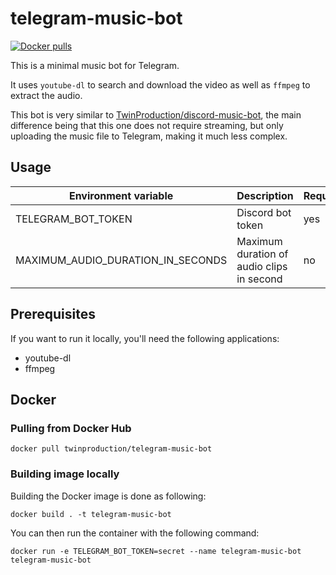 # telegram-music-bot

[![Docker pulls](https://img.shields.io/docker/pulls/twinproduction/telegram-music-bot)](https://cloud.docker.com/repository/docker/twinproduction/telegram-music-bot)

This is a minimal music bot for Telegram.

It uses `youtube-dl` to search and download the video as well as `ffmpeg` to extract the audio.

This bot is very similar to [TwinProduction/discord-music-bot](https://github.com/TwinProduction/discord-music-bot), 
the main difference being that this one does not require streaming, but only uploading the music file to Telegram, 
making it much less complex.


## Usage

| Environment variable | Description | Required | Default |
| --- | --- | --- | --- |
| TELEGRAM_BOT_TOKEN | Discord bot token | yes | `""` |
| MAXIMUM_AUDIO_DURATION_IN_SECONDS | Maximum duration of audio clips in second | no | `480` |


## Prerequisites

If you want to run it locally, you'll need the following applications:
- youtube-dl
- ffmpeg


## Docker

### Pulling from Docker Hub

```
docker pull twinproduction/telegram-music-bot
```


### Building image locally

Building the Docker image is done as following:

```
docker build . -t telegram-music-bot
```

You can then run the container with the following command:

```
docker run -e TELEGRAM_BOT_TOKEN=secret --name telegram-music-bot telegram-music-bot
```
